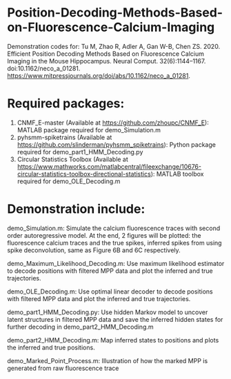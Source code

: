 # Position-Decoding-Methods-Based-on-Fluorescence-Calcium-Imaging
Demonstration codes for: Tu M, Zhao R, Adler A, Gan W-B, Chen ZS. 2020. Efficient Position Decoding Methods Based on Fluorescence Calcium Imaging in the Mouse Hippocampus. Neural Comput. 32(6):1144–1167. doi:10.1162/neco_a_01281. https://www.mitpressjournals.org/doi/abs/10.1162/neco_a_01281.

# Required packages: 
1. CNMF_E-master (Available at https://github.com/zhoupc/CNMF_E): MATLAB package required for demo_Simulation.m
2. pyhsmm-spiketrains (Available at https://github.com/slinderman/pyhsmm_spiketrains): Python package required for demo_part1_HMM_Decoding.py
3. Circular Statistics Toolbox (Available at https://www.mathworks.com/matlabcentral/fileexchange/10676-circular-statistics-toolbox-directional-statistics): MATLAB toolbox required for demo_OLE_Decoding.m

# Demonstration include:

demo_Simulation.m: Simulate the calcium fluorescence traces with second order autoregressive model. At the end, 2 figures will be plotted: the fluorescence calcium traces and the true spikes, inferred spikes from using spike deconvolution, same as Figure 6B and 6C respectively.

demo_Maximum_Likelihood_Decoding.m: Use maximum likelihood estimator to decode positions with filtered MPP data and plot the inferred and true trajectories.

demo_OLE_Decoding.m: Use optimal linear decoder to decode positions with filtered MPP data and plot the inferred and true trajectories.

demo_part1_HMM_Decoding.py: Use hidden Markov model to uncover latent structures in filtered MPP data and save the inferred hidden states for further decoding in demo_part2_HMM_Decoding.m 

demo_part2_HMM_Decoding.m: Map inferred states to positions and plots the inferred and true positions.

demo_Marked_Point_Process.m: Illustration of how the marked MPP is generated from raw fluorescence trace 
